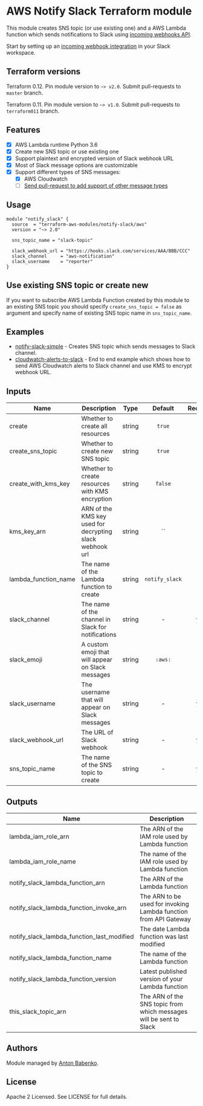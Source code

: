 # AWS Notify Slack Terraform module

This module creates SNS topic (or use existing one) and a AWS Lambda function which sends notifications to Slack using [incoming webhooks API](https://api.slack.com/incoming-webhooks).

Start by setting up an [incoming webhook integration](https://my.slack.com/services/new/incoming-webhook/) in your Slack workspace.

## Terraform versions

Terraform 0.12. Pin module version to `~> v2.0`. Submit pull-requests to `master` branch.

Terraform 0.11. Pin module version to `~> v1.0`. Submit pull-requests to `terraform011` branch.

## Features

- [x] AWS Lambda runtime Python 3.6
- [x] Create new SNS topic or use existing one
- [x] Support plaintext and encrypted version of Slack webhook URL
- [x] Most of Slack message options are customizable
- [x] Support different types of SNS messages:
  - [x] AWS Cloudwatch
  - [ ] [Send pull-request to add support of other message types](https://github.com/terraform-aws-modules/terraform-aws-notify-slack/pulls)

## Usage

```hcl
module "notify_slack" {
  source  = "terraform-aws-modules/notify-slack/aws"
  version = "~> 2.0"

  sns_topic_name = "slack-topic"

  slack_webhook_url = "https://hooks.slack.com/services/AAA/BBB/CCC"
  slack_channel     = "aws-notification"
  slack_username    = "reporter"
}
```

## Use existing SNS topic or create new

If you want to subscribe AWS Lambda Function created by this module to an existing SNS topic you should specify `create_sns_topic = false` as argument and specify name of existing SNS topic name in `sns_topic_name`.

## Examples

* [notify-slack-simple](https://github.com/terraform-aws-modules/terraform-aws-notify-slack/tree/master/examples/notify-slack-simple) - Creates SNS topic which sends messages to Slack channel.
* [cloudwatch-alerts-to-slack](https://github.com/terraform-aws-modules/terraform-aws-notify-slack/tree/master/examples/cloudwatch-alerts-to-slack) - End to end example which shows how to send AWS Cloudwatch alerts to Slack channel and use KMS to encrypt webhook URL.

<!-- BEGINNING OF PRE-COMMIT-TERRAFORM DOCS HOOK -->

## Inputs

| Name | Description | Type | Default | Required |
|------|-------------|:----:|:-----:|:-----:|
| create | Whether to create all resources | string | `true` | no |
| create_sns_topic | Whether to create new SNS topic | string | `true` | no |
| create_with_kms_key | Whether to create resources with KMS encryption | string | `false` | no |
| kms_key_arn | ARN of the KMS key used for decrypting slack webhook url | string | `` | no |
| lambda_function_name | The name of the Lambda function to create | string | `notify_slack` | no |
| slack_channel | The name of the channel in Slack for notifications | string | - | yes |
| slack_emoji | A custom emoji that will appear on Slack messages | string | `:aws:` | no |
| slack_username | The username that will appear on Slack messages | string | - | yes |
| slack_webhook_url | The URL of Slack webhook | string | - | yes |
| sns_topic_name | The name of the SNS topic to create | string | - | yes |

## Outputs

| Name | Description |
|------|-------------|
| lambda_iam_role_arn | The ARN of the IAM role used by Lambda function |
| lambda_iam_role_name | The name of the IAM role used by Lambda function |
| notify_slack_lambda_function_arn | The ARN of the Lambda function |
| notify_slack_lambda_function_invoke_arn | The ARN to be used for invoking Lambda function from API Gateway |
| notify_slack_lambda_function_last_modified | The date Lambda function was last modified |
| notify_slack_lambda_function_name | The name of the Lambda function |
| notify_slack_lambda_function_version | Latest published version of your Lambda function |
| this_slack_topic_arn | The ARN of the SNS topic from which messages will be sent to Slack |

<!-- END OF PRE-COMMIT-TERRAFORM DOCS HOOK -->

## Authors

Module managed by [Anton Babenko](https://github.com/antonbabenko).

## License

Apache 2 Licensed. See LICENSE for full details.
